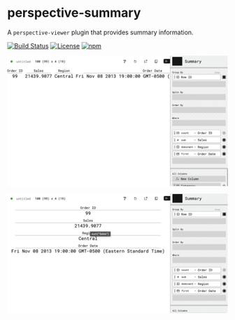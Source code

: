 # perspective-summary

A `perspective-viewer` plugin that provides summary information.

[![Build Status](https://github.com/perspective-community/perspective-summary/workflows/Build%20Status/badge.svg?branch=main)](https://github.com/perspective-community/perspective-summary/actions?query=workflow%3A%22Build+Status%22)
[![License](https://img.shields.io/github/license/perspective-community/perspective-summary.svg)](https://github.com/perspective-community/perspective-summary/)
[![npm](https://img.shields.io/npm/v/perspective-summary)](https://www.npmjs.com/package/perspective-summary)

![](https://raw.githubusercontent.com/perspective-community/perspective-summary/main/docs/img/hor.png)

![](https://raw.githubusercontent.com/perspective-community/perspective-summary/main/docs/img/ver.png)

